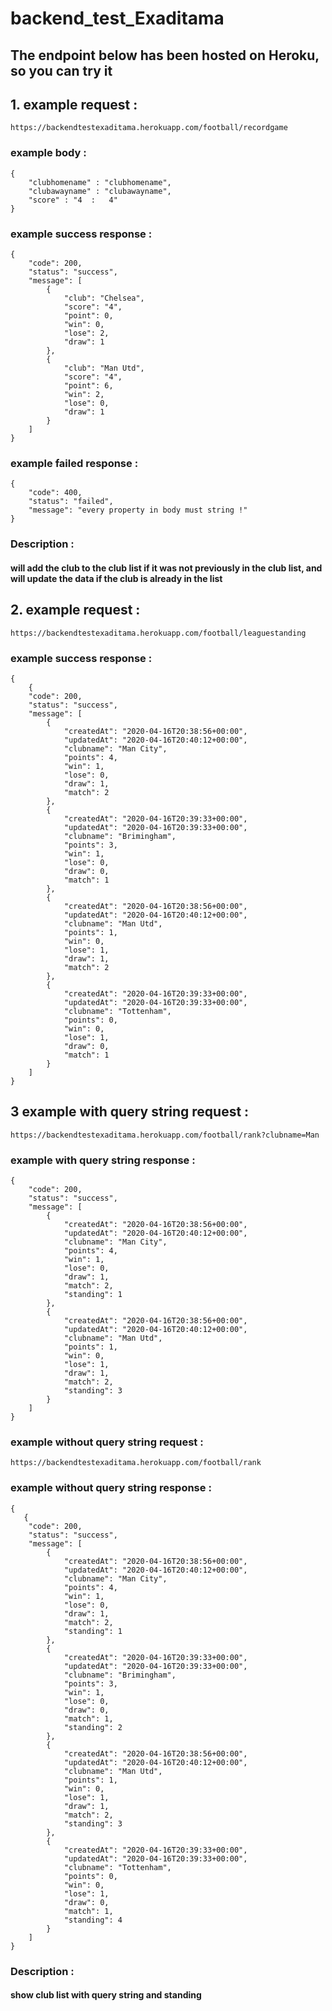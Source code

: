# backend_test_Exaditama

## The endpoint below has been hosted on Heroku, so you can try it

## 1. example request :
```
https://backendtestexaditama.herokuapp.com/football/recordgame
```
### example body :
```
{
	"clubhomename" : "clubhomename",
	"clubawayname" : "clubawayname",
	"score" : "4  :   4"
}
```
### example success response :
```
{
    "code": 200,
    "status": "success",
    "message": [
        {
            "club": "Chelsea",
            "score": "4",
            "point": 0,
            "win": 0,
            "lose": 2,
            "draw": 1
        },
        {
            "club": "Man Utd",
            "score": "4",
            "point": 6,
            "win": 2,
            "lose": 0,
            "draw": 1
        }
    ]
}
```
### example failed response : 
```
{
    "code": 400,
    "status": "failed",
    "message": "every property in body must string !"
}
```
### Description :
#### will add the club to the club list if it was not previously in the club list, and will update the data if the club is already in the list


## 2. example request :
```
https://backendtestexaditama.herokuapp.com/football/leaguestanding
```

### example success response :
```
{
    {
    "code": 200,
    "status": "success",
    "message": [
        {
            "createdAt": "2020-04-16T20:38:56+00:00",
            "updatedAt": "2020-04-16T20:40:12+00:00",
            "clubname": "Man City",
            "points": 4,
            "win": 1,
            "lose": 0,
            "draw": 1,
            "match": 2
        },
        {
            "createdAt": "2020-04-16T20:39:33+00:00",
            "updatedAt": "2020-04-16T20:39:33+00:00",
            "clubname": "Brimingham",
            "points": 3,
            "win": 1,
            "lose": 0,
            "draw": 0,
            "match": 1
        },
        {
            "createdAt": "2020-04-16T20:38:56+00:00",
            "updatedAt": "2020-04-16T20:40:12+00:00",
            "clubname": "Man Utd",
            "points": 1,
            "win": 0,
            "lose": 1,
            "draw": 1,
            "match": 2
        },
        {
            "createdAt": "2020-04-16T20:39:33+00:00",
            "updatedAt": "2020-04-16T20:39:33+00:00",
            "clubname": "Tottenham",
            "points": 0,
            "win": 0,
            "lose": 1,
            "draw": 0,
            "match": 1
        }
    ]
}
```
## 3 example with query string request :
```
https://backendtestexaditama.herokuapp.com/football/rank?clubname=Man 
```
### example with query string response :
```
{
    "code": 200,
    "status": "success",
    "message": [
        {
            "createdAt": "2020-04-16T20:38:56+00:00",
            "updatedAt": "2020-04-16T20:40:12+00:00",
            "clubname": "Man City",
            "points": 4,
            "win": 1,
            "lose": 0,
            "draw": 1,
            "match": 2,
            "standing": 1
        },
        {
            "createdAt": "2020-04-16T20:38:56+00:00",
            "updatedAt": "2020-04-16T20:40:12+00:00",
            "clubname": "Man Utd",
            "points": 1,
            "win": 0,
            "lose": 1,
            "draw": 1,
            "match": 2,
            "standing": 3
        }
    ]
}
```
### example without query string request :
```
https://backendtestexaditama.herokuapp.com/football/rank
```

### example without query string response :
```
{
   {
    "code": 200,
    "status": "success",
    "message": [
        {
            "createdAt": "2020-04-16T20:38:56+00:00",
            "updatedAt": "2020-04-16T20:40:12+00:00",
            "clubname": "Man City",
            "points": 4,
            "win": 1,
            "lose": 0,
            "draw": 1,
            "match": 2,
            "standing": 1
        },
        {
            "createdAt": "2020-04-16T20:39:33+00:00",
            "updatedAt": "2020-04-16T20:39:33+00:00",
            "clubname": "Brimingham",
            "points": 3,
            "win": 1,
            "lose": 0,
            "draw": 0,
            "match": 1,
            "standing": 2
        },
        {
            "createdAt": "2020-04-16T20:38:56+00:00",
            "updatedAt": "2020-04-16T20:40:12+00:00",
            "clubname": "Man Utd",
            "points": 1,
            "win": 0,
            "lose": 1,
            "draw": 1,
            "match": 2,
            "standing": 3
        },
        {
            "createdAt": "2020-04-16T20:39:33+00:00",
            "updatedAt": "2020-04-16T20:39:33+00:00",
            "clubname": "Tottenham",
            "points": 0,
            "win": 0,
            "lose": 1,
            "draw": 0,
            "match": 1,
            "standing": 4
        }
    ]
}

``` 

### Description :
#### show club list with query string and standing

